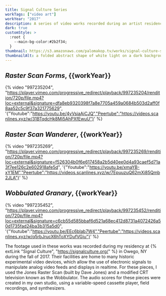 ```yaml
---
title: Signal Culture Series
workTags: ["video art"]
workYear: "2017"
description: A series of video works recorded during an artist residency
dark: true
customStyle: >
  :root {
    --main-bg-color:#2b2f34;
  }
thumbnail: https://s3.amazonaws.com/palomakop.tv/works/signal-culture-series/raster_scan_forms_poster.jpg
thumbnailAlt: a folded abstract shape of white light on a dark background
---
```


<h2 id="raster-scan-forms"><i>Raster Scan Forms</i>, {{workYear}}</h2>

{% video "997235204", "https://player.vimeo.com/progressive_redirect/playback/997235204/rendition/720p/file.mp4?loc=external&signature=dfa8eb9320398f7a8e7705a459a0684b503d2aff0f8aa52c5c9f37a321775629", '{"Youtube":"https://youtu.be/4yVsiaAiCJQ","Peertube":"https://videos.scanlines.xyz/w/31BTqdcHk8Mi5AhPXfEwuU"}' %}

<h2 id="raster-scan-wanderer"><i>Raster Scan Wanderer</i>, {{workYear}}</h2>

{% video "997235269", "https://player.vimeo.com/progressive_redirect/playback/997235269/rendition/720p/file.mp4?loc=external&signature=f526304b0f6e617458a2b5d40ee0d4a93caef5d71a3f7ee126c2e602918afe5d", '{"Youtube":"https://youtu.be/xmaYB-xY1EM","Peertube":"https://videos.scanlines.xyz/w/7EpuuzuQ62mXi85Qmb2JLA"}' %}

<h2 id="wobbulated-granary"><i>Wobbulated Granary</i>, {{workYear}}</h2>

{% video "997235452", "https://player.vimeo.com/progressive_redirect/playback/997235452/rendition/720p/file.mp4?loc=external&signature=c6cb55d585bbaf6d521a68ec412d8731a4072426a50d1735fad24ba3b315a5d0", '{"Youtube":"https://youtu.be/EEc6blab7W4","Peertube":"https://videos.scanlines.xyz/w/q5rbJrucX6hToXYDufVGiu"}' %}

The footage used in these works was recorded during my residency at {% extLink "Signal Culture", "https://signalculture.org/" %} in Owego, NY during the fall of 2017. Their facilities are home to many historic experimental video devices, which allow the use of electronic signals to manipulate analog video feeds and displays in realtime. For these pieces, I used the Jones Raster Scan (built by Dave Jones) and a modified CRT television known as the Wobbulator. The audio scores for these pieces were created in my own studio, using a variable-speed cassette player, field recordings, and synthesizers.

